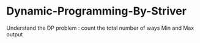 # Dynamic-Programming-By-Striver

Understand the DP problem :
count the total number of ways
Min and Max output
